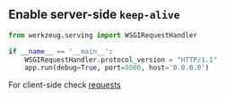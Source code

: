 ## Enable server-side `keep-alive`
```python
from werkzeug.serving import WSGIRequestHandler

if __name__ == '__main__':
    WSGIRequestHandler.protocol_version = "HTTP/1.1"
    app.run(debug=True, port=8000, host='0.0.0.0')
```
For client-side check [requests](requests.md)
